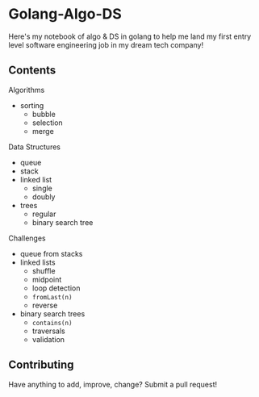 # Golang-Algo-DS

Here's my notebook of algo & DS in golang to help me land my first entry level software engineering job in my dream tech company!

## Contents

Algorithms
- sorting
  - bubble
  - selection
  - merge

Data Structures
- queue
- stack
- linked list
  - single
  - doubly
- trees
  - regular
  - binary search tree

Challenges
- queue from stacks
- linked lists
  - shuffle
  - midpoint
  - loop detection
  - `fromLast(n)`
  - reverse
- binary search trees
  - `contains(n)`
  - traversals
  - validation

## Contributing

Have anything to add, improve, change? Submit a pull request!